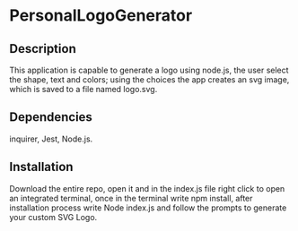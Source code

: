 # PersonalLogoGenerator

## Description
This application is capable to generate a logo using node.js, the user select the shape, text and colors; using the choices the app creates an svg image, which is saved to a file named logo.svg.

## Dependencies
inquirer, Jest, Node.js.

## Installation
Download the entire repo, open it and in the index.js file right click to open an integrated terminal, once in the terminal write npm install, after installation process write Node index.js and follow the prompts to generate your custom SVG Logo.
